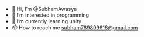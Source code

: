 - 👋 Hi, I’m @SubhamAwasya
- 👀 I’m interested in programming
- 🌱 I’m currently learning unity
- 📫 How to reach me subham789899618@gmail.com

<!---
SubhamAwasya/SubhamAwasya is a ✨ special ✨ repository because its `README.md` (this file) appears on your GitHub profile.
You can click the Preview link to take a look at your changes.
--->
